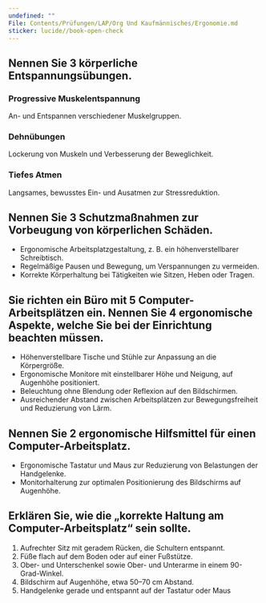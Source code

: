 ```yaml
---
undefined: ""
File: Contents/Prüfungen/LAP/Org Und Kaufmännisches/Ergonomie.md
sticker: lucide//book-open-check
---
```


## **Nennen Sie 3 körperliche Entspannungsübungen.**

### Progressive Muskelentspannung
An- und Entspannen verschiedener Muskelgruppen.

### Dehnübungen
Lockerung von Muskeln und Verbesserung der Beweglichkeit.

### Tiefes Atmen
Langsames, bewusstes Ein- und Ausatmen zur Stressreduktion.

## **Nennen Sie 3 Schutzmaßnahmen zur Vorbeugung von körperlichen Schäden.**

- Ergonomische Arbeitsplatzgestaltung, z. B. ein höhenverstellbarer Schreibtisch.
- Regelmäßige Pausen und Bewegung, um Verspannungen zu vermeiden.
- Korrekte Körperhaltung bei Tätigkeiten wie Sitzen, Heben oder Tragen.

## **Sie richten ein Büro mit 5 Computer-Arbeitsplätzen ein. Nennen Sie 4 ergonomische Aspekte, welche Sie bei der Einrichtung beachten müssen.**

- Höhenverstellbare Tische und Stühle zur Anpassung an die Körpergröße.
- Ergonomische Monitore mit einstellbarer Höhe und Neigung, auf Augenhöhe positioniert.
- Beleuchtung ohne Blendung oder Reflexion auf den Bildschirmen.
- Ausreichender Abstand zwischen Arbeitsplätzen zur Bewegungsfreiheit und Reduzierung von Lärm.

## **Nennen Sie 2 ergonomische Hilfsmittel für einen Computer-Arbeitsplatz.**

- Ergonomische Tastatur und Maus zur Reduzierung von Belastungen der Handgelenke.
- Monitorhalterung zur optimalen Positionierung des Bildschirms auf Augenhöhe.

## **Erklären Sie, wie die „korrekte Haltung am Computer-Arbeitsplatz“ sein sollte.** 

1. Aufrechter Sitz mit geradem Rücken, die Schultern entspannt. 
2. Füße flach auf dem Boden oder auf einer Fußstütze.
3. Ober- und Unterschenkel sowie Ober- und Unterarme in einem 90-Grad-Winkel.
4. Bildschirm auf Augenhöhe, etwa 50–70 cm Abstand.
5. Handgelenke gerade und entspannt auf der Tastatur oder Maus